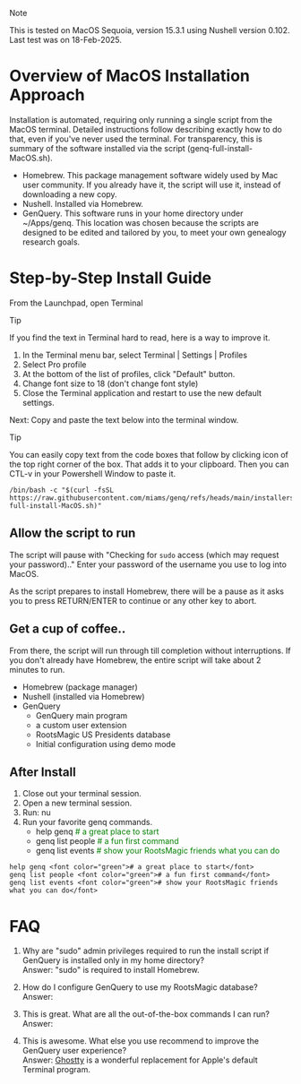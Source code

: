 > [!NOTE]
> This is tested on MacOS Sequoia, version 15.3.1 using Nushell version 0.102. Last test was on 18-Feb-2025.

# Overview of MacOS Installation Approach

Installation is automated, requiring only running a single script from the MacOS terminal. Detailed instructions follow describing exactly how to do that, even if you've never used the terminal. For transparency, this is summary of the software installed via the script (genq-full-install-MacOS.sh).

- Homebrew. This package management software widely used by Mac user community. If you already have it, the script will use it, instead of downloading a new copy.
- Nushell. Installed via Homebrew.
- GenQuery. This software runs in your home directory under ~/Apps/genq. This location was chosen because the scripts are designed to be edited and tailored by you, to meet your own genealogy research goals.

# Step-by-Step Install Guide

From the Launchpad, open Terminal

> [!TIP]
> If you find the text in Terminal hard to read, here is a way to improve it.
>
> 1.  In the Terminal menu bar, select Terminal | Settings | Profiles
> 2.  Select Pro profile
> 3.  At the bottom of the list of profiles, click "Default" button.
> 4.  Change font size to 18 (don't change font style)
> 5.  Close the Terminal application and restart to use the new default settings.

Next: Copy and paste the text below into the terminal window.

> [!TIP]
> You can easily copy text from the code boxes that follow by clicking icon of the top right corner of the box. That adds it to your clipboard. Then you can CTL-v in your Powershell Window to paste it.

```
/bin/bash -c "$(curl -fsSL https://raw.githubusercontent.com/miams/genq/refs/heads/main/installers/genq-full-install-MacOS.sh)"

```

## Allow the script to run

The script will pause with "Checking for `sudo` access (which may request your password).." Enter your password of the username you use to log into MacOS.

As the script prepares to install Homebrew, there will be a pause as it asks you to press RETURN/ENTER to continue or any other key to abort.

## Get a cup of coffee..

From there, the script will run through till completion without interruptions. If you don't already have Homebrew, the entire script will take about 2 minutes to run.

- Homebrew (package manager)
- Nushell (installed via Homebrew)
- GenQuery
  - GenQuery main program
  - a custom user extension
  - RootsMagic US Presidents database
  - Initial configuration using demo mode

## After Install

1. Close out your terminal session.
2. Open a new terminal session.
3. Run: nu
4. Run your favorite genq commands.
   - help genq <font color="green"># a great place to start</font>
   - genq list people <font color="green"># a fun first command</font>
   - genq list events <font color="green"># show your RootsMagic friends what you can do</font>

```
help genq <font color="green"># a great place to start</font>
genq list people <font color="green"># a fun first command</font>
genq list events <font color="green"># show your RootsMagic friends what you can do</font>
```

# FAQ

1. Why are "sudo" admin privileges required to run the install script if GenQuery is installed only in my home directory?  
   Answer: "sudo" is required to install Homebrew.

2. How do I configure GenQuery to use my RootsMagic database?  
   Answer:

3. This is great. What are all the out-of-the-box commands I can run?  
   Answer:

4. This is awesome. What else you use recommend to improve the GenQuery user experience?  
   Answer: [Ghostty](https://ghostty.org/) is a wonderful replacement for Apple's default Terminal program.
